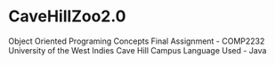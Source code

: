 # CaveHillZoo2.0
Object Oriented Programing Concepts Final Assignment - COMP2232
University of the West Indies Cave Hill Campus
Language Used - Java
